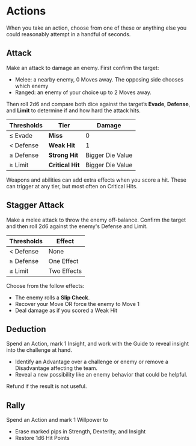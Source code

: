 # Actions

When you take an action, choose from one of these or anything else you could reasonably attempt in a handful of seconds.

## Attack

Make an attack to damage an enemy. First confirm the target:

- Melee: a nearby enemy, 0 Moves away. The opposing side chooses which enemy
- Ranged: an enemy of your choice up to 2 Moves away.

Then roll 2d6 and compare both dice against the target’s **Evade**, **Defense**, and **Limit** to determine if and how hard the attack hits.

| Thresholds | Tier             | Damage           |
| ---------- | ---------------- | ---------------- |
| ≤ Evade    | **Miss**         | 0                |
| < Defense  | **Weak Hit**     | 1                |
| ≥ Defense  | **Strong Hit**   | Bigger Die Value |
| ≥ Limit    | **Critical Hit** | Bigger Die Value |

Weapons and abilities can add extra effects when you score a hit. These can trigger at any tier, but most often on Critical Hits.

## Stagger Attack

Make a melee attack to throw the enemy off-balance. Confirm the target and then roll 2d6 against the enemy's Defense and Limit.

| Thresholds | Effect      |
| ---------- | ----------- |
| < Defense  | None        |
| ≥ Defense  | One Effect  |
| ≥ Limit    | Two Effects |

Choose from the follow effects:

- The enemy rolls a **Slip Check**.
- Recover your Move OR force the enemy to Move 1
- Deal damage as if you scored a Weak Hit

## Deduction

Spend an Action, mark 1 Insight, and work with the Guide to reveal insight into the challenge at hand.

- Identify an Advantage over a challenge or enemy or remove a Disadvantage affecting the team.
- Reveal a new possibility like an enemy behavior that could be helpful.

Refund if the result is not useful.

## Rally

Spend an Action and mark 1 Willpower to

- Erase marked pips in Strength, Dexterity, and Insight
- Restore 1d6 Hit Points
